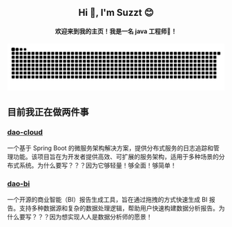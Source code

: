 <h2 align="center">Hi 👋, I'm Suzzt 😊 </h1>


<h4 align="center">欢迎来到我的主页！我是一名 java 工程师👋！</h1>

![亮色](https://raw.githubusercontent.com/Suzzt/Suzzt/output/github-contribution-grid-snake.svg)

## 目前我正在做两件事
### [dao-cloud](https://github.com/Suzzt/dao-cloud)
一个基于 Spring Boot 的微服务架构解决方案，提供分布式服务的日志追踪和管理功能。该项目旨在为开发者提供高效、可扩展的服务架构，适用于多种场景的分布式系统。为什么要写？？？因为它够轻量！够全面！够简单！

### [dao-bi](https://github.com/Suzzt/dao-bi)
一个开源的商业智能（BI）报告生成工具，旨在通过拖拽的方式快速生成 BI 报告。支持多种数据源和复杂的数据处理逻辑，帮助用户快速构建数据分析报告。为什么要写？？？因为想实现人人是数据分析师的愿景！
